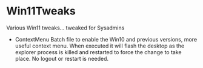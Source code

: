 # Win11Tweaks
 Various Win11 tweaks... tweaked for Sysadmins

* ContextMenu
    Batch file to enable the Win10 and previous versions, more useful context menu. When executed it will flash the desktop as the explorer process is killed and restarted to force the change to take place. 
    No logout or restart is needed.